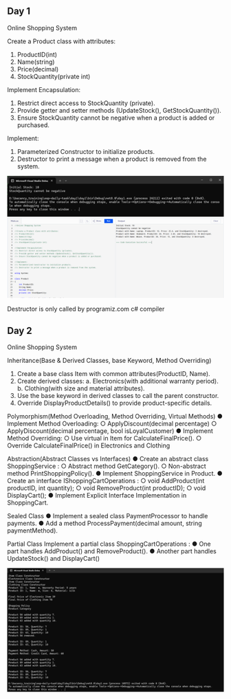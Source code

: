 ## Day 1
Online Shopping System

Create a Product class with attributes:
1. ProductID(int)
2. Name(string)
3. Price(decimal)
4. StockQuantity(private int)

Implement Encapsulation:
1. Restrict direct access to StockQuantity (private).
2. Provide getter and setter methods (UpdateStock(), GetStockQuantity()).
3. Ensure StockQuantity cannot be negative when a product is added or purchased.

Implement:
1. Parameterized Constructor to initialize products.
2. Destructor to print a message when a product is removed from the system.

![day1_1](/img/day1_1.png)
![day1_2](/img/day1_2.png)

Destructor is only called by programiz.com c# compiler

## Day 2
Online Shopping System

Inheritance(Base & Derived Classes, base Keyword, Method Overriding)
1. Create a base class Item with common attributes(ProductID, Name).
2. Create derived classes:
    a. Electronics(with additional warranty period).
    b. Clothing(with size and material attributes).
3. Use the base keyword in derived classes to call the parent constructor.
4. Override DisplayProductDetails() to provide product-specific details.

Polymorphism(Method Overloading, Method Overriding, Virtual Methods)
●	Implement Method Overloading:
    ○	ApplyDiscount(decimal percentage)
    ○	ApplyDiscount(decimal percentage, bool isLoyalCustomer)
●	Implement Method Overriding:
    ○	Use virtual in Item for CalculateFinalPrice().
    ○	Override CalculateFinalPrice() in Electronics and Clothing

Abstraction(Abstract Classes vs Interfaces)
●	Create an abstract class ShoppingService :
    ○	Abstract method GetCategory().
    ○	Non-abstract method PrintShoppingPolicy().
●	Implement ShoppingService in Product.
●	Create an interface IShoppingCartOperations :
    ○	void AddProduct(int productID, int quantity);
    ○	void RemoveProduct(int productID);
    ○	void DisplayCart();
●	Implement Explicit Interface Implementation in ShoppingCart.

Sealed Class
    ●	Implement a sealed class PaymentProcessor to handle payments.
    ●	Add a method ProcessPayment(decimal amount, string paymentMethod).

Partial Class
Implement a partial class ShoppingCartOperations :
    ●	One part handles AddProduct() and RemoveProduct().
    ●	Another part handles UpdateStock() and DisplayCart()

![day2](/img/day2.png)
